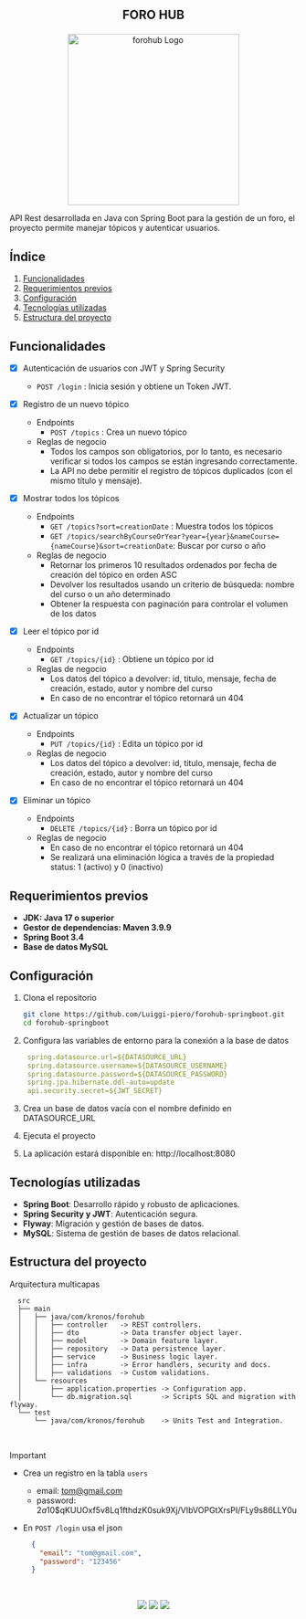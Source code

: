 ## <p align="center"> FORO HUB</p>

<p align="center">
  <img src="https://github.com/user-attachments/assets/3769e5a6-c42e-4227-b211-89afdd132f64" alt="forohub Logo" width="300">
</p>
API Rest desarrollada en Java con Spring Boot para la gestión de un foro, el proyecto permite manejar tópicos y autenticar usuarios.


## Índice

1. [Funcionalidades](#Funcionalidades)
2. [Requerimientos previos](#requerimientos-previos)
3. [Configuración](#configuración)
4. [Tecnologías utilizadas](#tecnologías-utilizadas)
5. [Estructura del proyecto](#estructura-del-proyecto)


## Funcionalidades

- [x] Autenticación de usuarios con JWT y Spring Security
  - `POST /login` : Inicia sesión y obtiene un Token JWT.

- [x] Registro de un nuevo tópico
  - Endpoints
    * `POST /topics` : Crea un nuevo tópico
  - Reglas de negocio
    * Todos los campos son obligatorios, por lo tanto, es necesario verificar si todos los campos se están ingresando correctamente.
    * La API no debe permitir el registro de tópicos duplicados (con el mismo título y mensaje).

- [x] Mostrar todos los tópicos
  - Endpoints
    * `GET /topics?sort=creationDate` : Muestra todos los tópicos
    * `GET /topics/searchByCourseOrYear?year={year}&nameCourse={nameCourse}&sort=creationDate`: Buscar por curso o año
  - Reglas de negocio
    * Retornar los primeros 10 resultados ordenados por fecha de creación del tópico en orden ASC
    * Devolver los resultados usando un criterio de búsqueda: nombre del curso o un año determinado
    * Obtener la respuesta con paginación para controlar el volumen de los datos

- [x] Leer el tópico por id
  - Endpoints
    * `GET /topics/{id}` : Obtiene un tópico por id
  - Reglas de negocio
    * Los datos del tópico a devolver: id, titulo, mensaje, fecha de creación, estado, autor y nombre del curso
    * En caso de no encontrar el tópico retornará un 404

- [x] Actualizar un tópico
  - Endpoints
    * `PUT /topics/{id}` : Edita un tópico por id
  - Reglas de negocio
    * Los datos del tópico a devolver: id, titulo, mensaje, fecha de creación, estado, autor y nombre del curso
    * En caso de no encontrar el tópico retornará un 404

- [x] Eliminar un tópico
  - Endpoints
    * `DELETE /topics/{id}` : Borra un tópico por id
  - Reglas de negocio
    * En caso de no encontrar el tópico retornará un 404
    * Se realizará una eliminación lógica a través de la propiedad status: 1 (activo) y 0 (inactivo)

## Requerimientos previos

- **JDK: Java 17 o superior**
- **Gestor de dependencias: Maven 3.9.9**
- **Spring Boot 3.4**
- **Base de datos MySQL**

## Configuración 

  1. Clona el repositorio
     
     ```bash
     git clone https://github.com/Luiggi-piero/forohub-springboot.git
     cd forohub-springboot
  2. Configura las variables de entorno para la conexión a la base de datos

     ```yaml
      spring.datasource.url=${DATASOURCE_URL}
      spring.datasource.username=${DATASOURCE_USERNAME}
      spring.datasource.password=${DATASOURCE_PASSWORD}
      spring.jpa.hibernate.ddl-auto=update
      api.security.secret=${JWT_SECRET}

  3. Crea un base de datos vacía con el nombre definido en DATASOURCE_URL
  
  4. Ejecuta el proyecto

  5. La aplicación estará disponible en: http://localhost:8080


## Tecnologías utilizadas

- **Spring Boot**: Desarrollo rápido y robusto de aplicaciones.
- **Spring Security y JWT**: Autenticación segura.
- **Flyway**: Migración y gestión de bases de datos.
- **MySQL**: Sistema de gestión de bases de datos relacional.          


## Estructura del proyecto

Arquitectura multicapas

      src
      ├── main
      │   ├── java/com/kronos/forohub
      │   │   ├── controller   -> REST controllers.
      │   │   ├── dto          -> Data transfer object layer.
      │   │   ├── model        -> Domain feature layer.
      │   │   ├── repository   -> Data persistence layer.
      │   │   ├── service      -> Business logic layer.
      │   │   ├── infra        -> Error handlers, security and docs.
      │   │   ├── validations  -> Custom validations.
      │   └── resources
      │       ├── application.properties -> Configuration app.
      │       └── db.migration.sql       -> Scripts SQL and migration with flyway.
      └── test
          └── java/com/kronos/forohub    -> Units Test and Integration. 


</br>

> [!IMPORTANT]
> * Crea un registro en la tabla `users` 
>   * email: tom@gmail.com
>   * password: $2a$10$qKUUOxf5v8Lq1fthdzK0suk9Xj/VIbVOPGtXrsPI/FLy9s86LLY0u
>     
> * En `POST /login` usa el json
>   ```json
>     {
>       "email": "tom@gmail.com",
>       "password": "123456"
>     }
         

</br>
<p align="center">
  <img src="https://img.shields.io/badge/java-white?style=for-the-badge&logo=openjdk&logoColor=white&labelColor=black">
  <img src="https://img.shields.io/badge/SPRINGBOOT-white?style=for-the-badge&logo=spring&logoColor=white&labelColor=%236DB33F">
  <img src="https://img.shields.io/badge/mysql-white?style=for-the-badge&logo=mysql&logoColor=white&labelColor=4169E1">
</p>

